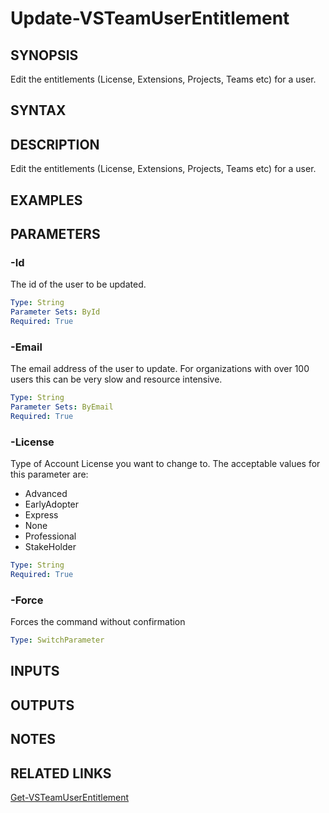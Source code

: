 


# Update-VSTeamUserEntitlement

## SYNOPSIS

Edit the entitlements (License, Extensions, Projects, Teams etc) for a user.

## SYNTAX

## DESCRIPTION

Edit the entitlements (License, Extensions, Projects, Teams etc) for a user.

## EXAMPLES

## PARAMETERS

### -Id

The id of the user to be updated.

```yaml
Type: String
Parameter Sets: ById
Required: True
```

### -Email

The email address of the user to update. For organizations with over 100 users this can be very slow and resource intensive.

```yaml
Type: String
Parameter Sets: ByEmail
Required: True
```

### -License

Type of Account License you want to change to. The acceptable values for this parameter are:

- Advanced
- EarlyAdopter
- Express
- None
- Professional
- StakeHolder

```yaml
Type: String
Required: True
```

### -Force

Forces the command without confirmation

```yaml
Type: SwitchParameter
```

## INPUTS

## OUTPUTS

## NOTES

## RELATED LINKS

[Get-VSTeamUserEntitlement](Get-VSTeamUserEntitlement.md)
